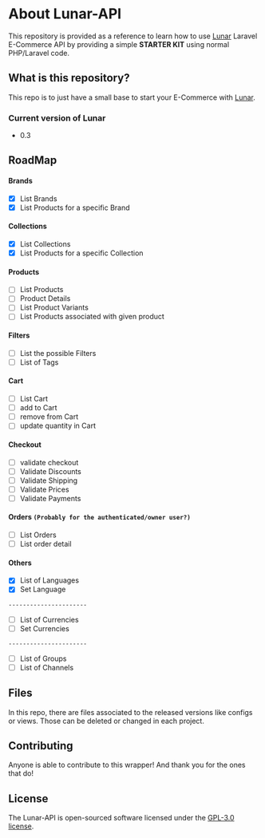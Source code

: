 
# About Lunar-API

This repository is provided as a reference to learn how to use [Lunar](https://lunarphp.io) Laravel E-Commerce API by providing a simple **STARTER KIT** using normal PHP/Laravel code.

## What is this repository?

This repo is to just have a small base to start your E-Commerce with [Lunar](https://lunarphp.io).

### Current version of Lunar
- 0.3

## RoadMap

#### Brands
- [X] List Brands
- [X] List Products for a specific Brand

#### Collections
- [X] List Collections
- [X] List Products for a specific Collection

#### Products
- [ ] List Products
- [ ] Product Details
- [ ] List Product Variants
- [ ] List Products associated with given product

#### Filters
- [ ] List the possible Filters
- [ ] List of Tags

#### Cart
- [ ] List Cart
- [ ] add to Cart
- [ ] remove from Cart
- [ ] update quantity in Cart

#### Checkout
- [ ] validate checkout
- [ ] Validate Discounts
- [ ] Validate Shipping
- [ ] Validate Prices
- [ ] Validate Payments

#### Orders `(Probably for the authenticated/owner user?)`
- [ ] List Orders
- [ ] List order detail

#### Others
- [X] List of Languages
- [X] Set Language

 `----------------------`
- [ ] List of Currencies
- [ ] Set Currencies

`----------------------`
- [ ] List of Groups
- [ ] List of Channels

## Files

In this repo, there are files associated to the released versions like configs or views. Those can be deleted or changed in each project.

## Contributing

Anyone is able to contribute to this wrapper! And thank you for the ones that do!

## License

The Lunar-API is open-sourced software licensed under the [GPL-3.0 license](https://opensource.org/license/gpl-3-0/).
